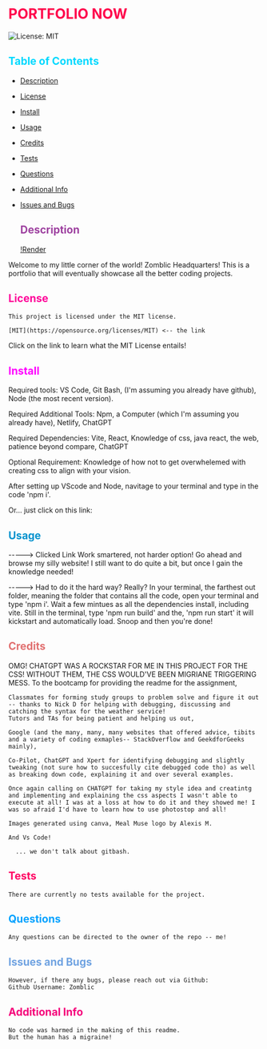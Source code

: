 # <span style="color:rgb(255, 0, 76);">PORTFOLIO NOW</span>
![License: MIT](./utils/MITBADGE.svg)
##  <span style="color:rgb(0, 217, 255);">Table of Contents</span>
- [Description](#description)
- [License](#license)
- [Install](#install)
- [Usage](#usage)
- [Credits](#credits)
- [Tests](#tests)
- [Questions](#questions)
- [Additional Info](#additional-info)
- [Issues and Bugs](#issues-and-bugs)
  

  ## <span style="color:rgb(158, 66, 160);">Description</span>

  [!Render](https://zomblic.netlify.app/)

  
Welcome to my little corner of the world! Zomblic Headquarters! This is a portfolio that will eventually showcase all the better coding projects. 


  ## <span style="color:rgb(255, 0, 153);">License</span>
    This project is licensed under the MIT license.

    [MIT](https://opensource.org/licenses/MIT) <-- the link

  Click on the link to learn what the MIT License entails!

  ## <span style="color:rgb(255, 0, 255);">Install</span>
  Required tools: VS Code, Git Bash, (I'm assuming you already have github), Node (the most recent version).

  Required Additional Tools: Npm, a Computer (which I'm assuming you already have), Netlify, ChatGPT

  Required Dependencies: Vite, React, Knowledge of css, java react, the web, patience beyond compare, ChatGPT

  Optional Requirement: Knowledge of how not to get overwhelemed with creating css to align with your vision.

  After setting up VScode and Node, navitage to your terminal and type in the code 'npm i'.
 
 Or... just click on this link: 



  ## <span style="color:rgb(0, 147, 206);">Usage</span>

-----> Clicked Link
Work smartered, not harder option!
Go ahead and browse my silly website! I still want to do quite a bit, but once I gain the knowledge needed!



-----> Had to do it the hard way? Really?
In your terminal, the farthest out folder, meaning the folder that contains all the code, open your terminal and type 'npm i'. Wait a few mintues as all the dependencies install, including vite. Still in the terminal, type 'npm run build' and the, 'npm run start' it will kickstart and automatically load. Snoop and then you're done!




  ## <span style="color:rgb(225, 112, 112);">Credits</span>

  OMG! CHATGPT WAS A ROCKSTAR FOR ME IN THIS PROJECT FOR THE CSS! WITHOUT THEM, THE CSS WOULD'VE BEEN MIGRIANE TRIGGERING MESS.
    To the bootcamp for providing the readme for the assignment,

    Classmates for forming study groups to problem solve and figure it out -- thanks to Nick D for helping with debugging, discussing and catching the syntax for the weather service!
    Tutors and TAs for being patient and helping us out,

    Google (and the many, many, many websites that offered advice, tibits and a variety of coding exmaples-- StackOverflow and GeekdforGeeks mainly),

    Co-Pilot, ChatGPT and Xpert for identifying debugging and slightly tweaking (not sure how to succesfully cite debugged code tho) as well as breaking down code, explaining it and over several examples.
    
    Once again calling on CHATGPT for taking my style idea and creatintg and implementing and explaining the css aspects I wasn't able to execute at all! I was at a loss at how to do it and they showed me! I was so afraid I'd have to learn how to use photostop and all!

    Images generated using canva, Meal Muse logo by Alexis M.

    And Vs Code!
    
      ... we don't talk about gitbash.
  
  ## <span style="color:rgb(255, 0, 98);">Tests</span>

    There are currently no tests available for the project.
  

  ## <span style="color:rgb(2, 162, 255);">Questions</span>

    Any questions can be directed to the owner of the repo -- me!

   ## <span style="color:rgb(112, 163, 225);">Issues and Bugs</span>

    However, if there any bugs, please reach out via Github:
    Github Username: Zomblic
 

  ## <span style="color:rgb(245, 0, 122);">Additional Info</span>

    No code was harmed in the making of this readme.
    But the human has a migraine!
